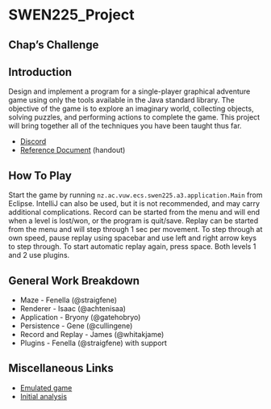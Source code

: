 # SWEN225_Project
## Chap’s Challenge 

## Introduction

Design and implement a program for a single-player graphical adventure game using only the tools available in the Java standard library. The objective of the game is to explore an imaginary world, collecting objects, solving puzzles, and performing actions to complete the game. This project will bring together all of the techniques you have been taught thus far.

+ [Discord](https://discord.gg/fKWrEh)
+ [Reference Document](https://docs.google.com/document/d/1kpAwdxtl0ZzqCaxHA1j2qb1OoBj-WyaSSWinZ4A5JK0/edit?usp=sharing) (handout)

## How To Play
Start the game by running `nz.ac.vuw.ecs.swen225.a3.application.Main` from Eclipse. 
IntelliJ can also be used, but it is not recommended, and may carry additional complications.
Record can be started from the menu and will end when a level is lost/won, or the program is quit/save.
Replay can be started from the menu and will step through 1 sec per movement. To step through at own speed, pause replay using spacebar and use left and right arrow keys to step through. To start automatic replay again, press space.
Both levels 1 and 2 use plugins.

## General Work Breakdown
+ Maze      - Fenella (@straigfene)
+ Renderer  - Isaac (@achtenisaa)
+ Application - Bryony (@gatehobryo)
+ Persistence - Gene (@cullingene)
+ Record and Replay - James (@whitakjame)
+ Plugins   - Fenella (@straigfene) with support

## Miscellaneous Links
+ [Emulated game](https://archive.org/details/chips_challenge_windows_3.x)
+ [Initial analysis](https://docs.google.com/document/d/1ikJRekKSjReBlG4Q4C7yEVaqe9wcueqaNCsMbHuq9XQ/edit#)

